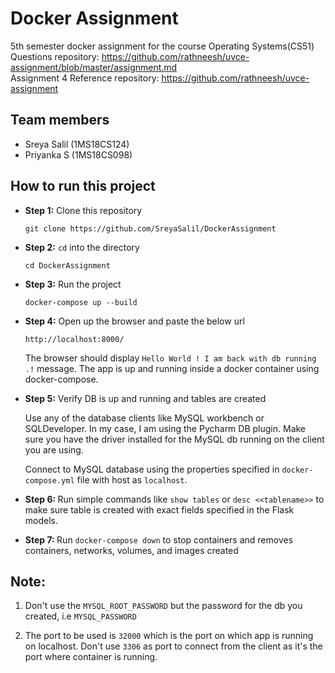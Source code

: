 # Docker Assignment

5th semester docker assignment for the course Operating Systems(CS51) <br>
Questions repository: https://github.com/rathneesh/uvce-assignment/blob/master/assignment.md <br>
Assignment 4 Reference repository: https://github.com/rathneesh/uvce-assignment <br>

## Team members
- Sreya Salil (1MS18CS124)
- Priyanka S (1MS18CS098)

## How to run this project
- <b>Step 1:</b> Clone this repository <br>
   ``` 
   git clone https://github.com/SreyaSalil/DockerAssignment
   ```

- <b>Step 2:</b> `cd` into the directory<br>
  ```
  cd DockerAssignment
  ```
- <b>Step 3:</b> Run the project
  ```
  docker-compose up --build
  ```
- <b>Step 4:</b> Open up the browser and paste the below url
  ```
  http://localhost:8000/
  ```
  The browser should display ```Hello World ! I am back with db running .!``` message. The app is up and running inside a docker container using docker-compose.

- <b>Step 5:</b> Verify DB is up and running and tables are created

  Use any of the database clients like MySQL workbench or SQLDeveloper. In my case, I am using the Pycharm DB plugin. Make sure you have the driver installed for the MySQL db     running on the client you are using.

  Connect to MySQL database using the properties specified in ```docker-compose.yml``` file with host as ```localhost```.
  
- <b>Step 6: </b> Run simple commands like ```show tables``` or ```desc <<tablename>>``` to make sure table is created with exact fields specified in the Flask models. 

- <b>Step 7: </b> Run ```docker-compose down``` to stop containers and removes containers, networks, volumes, and images created
## Note:

1. Don't use the ```MYSQL_ROOT_PASSWORD``` but the password for the db you created, i.e ```MYSQL_PASSWORD```

2. The port to be used is ```32000``` which is the port on which app is running on localhost. Don't use ```3306``` as port to connect from the client as it's the port where container is running.

